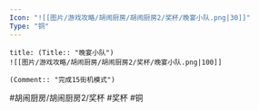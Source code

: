 ```yaml
---
Icon: "![[图片/游戏攻略/胡闹厨房/胡闹厨房2/奖杯/晚宴小队.png|30]]"
Type: "铜"
---
```

```ad-common-bronze-trophy
title: (Title:: "晚宴小队")
![[图片/游戏攻略/胡闹厨房/胡闹厨房2/奖杯/晚宴小队.png|100]]

(Comment:: "完成15街机模式")
```

#胡闹厨房/胡闹厨房2/奖杯 #奖杯 #铜
